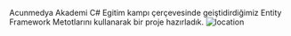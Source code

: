 Acunmedya Akademi C# Egitim kampı çerçevesinde geiştidirdiğimiz Entity Framework  Metotlarını kullanarak bir  proje hazırladık.
![location](https://github.com/user-attachments/assets/29e14983-f759-4e03-95d1-62692d3ef284)
